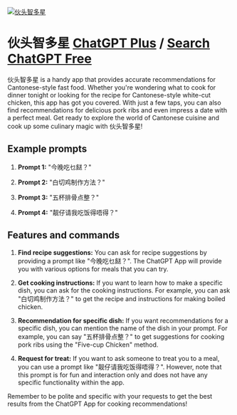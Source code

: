 
[![伙头智多星](https://files.oaiusercontent.com/file-TMiPNUFrQlHlDUFq8lPRCIz1?se=2123-10-17T07%3A09%3A01Z&sp=r&sv=2021-08-06&sr=b&rscc=max-age%3D31536000%2C%20immutable&rscd=attachment%3B%20filename%3D7afaab61-26e2-4cb2-8484-46d2b1e0b157.png&sig=64qiFpy3yEeywEnkQnWrlDnjrbARPDCAm9KhNm/nCmA%3D)](https://chat.openai.com/g/g-tDCgSxA9j-huo-tou-zhi-duo-xing)

# 伙头智多星 [ChatGPT Plus](https://chat.openai.com/g/g-tDCgSxA9j-huo-tou-zhi-duo-xing) / [Search ChatGPT Free](https://gptcall.net/index.html#/?search=%E4%BC%99%E5%A4%B4%E6%99%BA%E5%A4%9A%E6%98%9F)

伙头智多星 is a handy app that provides accurate recommendations for Cantonese-style fast food. Whether you're wondering what to cook for dinner tonight or looking for the recipe for Cantonese-style white-cut chicken, this app has got you covered. With just a few taps, you can also find recommendations for delicious pork ribs and even impress a date with a perfect meal. Get ready to explore the world of Cantonese cuisine and cook up some culinary magic with 伙头智多星!

## Example prompts

1. **Prompt 1:** "今晚吃乜餸？"

2. **Prompt 2:** "白切鸡制作方法？"

3. **Prompt 3:** "五杯排骨点整？"

4. **Prompt 4:** "靓仔请我吃饭得唔得？"


## Features and commands

1. **Find recipe suggestions:** You can ask for recipe suggestions by providing a prompt like "今晚吃乜餸？". The ChatGPT App will provide you with various options for meals that you can try.

2. **Get cooking instructions:** If you want to learn how to make a specific dish, you can ask for the cooking instructions. For example, you can ask "白切鸡制作方法？" to get the recipe and instructions for making boiled chicken.

3. **Recommendation for specific dish:** If you want recommendations for a specific dish, you can mention the name of the dish in your prompt. For example, you can say "五杯排骨点整？" to get suggestions for cooking pork ribs using the "Five-cup Chicken" method.

4. **Request for treat:** If you want to ask someone to treat you to a meal, you can use a prompt like "靓仔请我吃饭得唔得？". However, note that this prompt is for fun and interaction only and does not have any specific functionality within the app.

Remember to be polite and specific with your requests to get the best results from the ChatGPT App for cooking recommendations!


